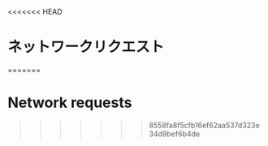 
<<<<<<< HEAD
# ネットワークリクエスト
=======
# Network requests
>>>>>>> 8558fa8f5cfb16ef62aa537d323e34d9bef6b4de
